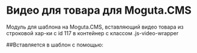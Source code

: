# Видео для товара для Moguta.CMS

Модуль для шаблона на Moguta.CMS, вставляющий видео товара 
из строковой хар-ки с id 117 в контейнер с классом .js-video-wrapper

##Вставляется в шаблон с помощью:
<? php
// Подключаем видео для товаров из модуля product-video
include PATH_TEMPLATE.'/modules/product-video/index.php'; ?>
